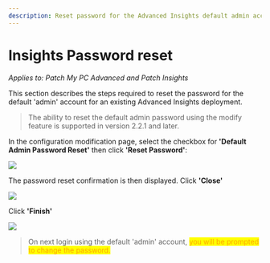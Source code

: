```yaml
---
description: Reset password for the Advanced Insights default admin account.
---
```


# Insights Password reset

_Applies to: Patch My PC Advanced and Patch Insights_

This section describes the steps required to reset the password for the default 'admin' account for an existing Advanced Insights deployment.

> The ability to reset the default admin password using the modify feature is supported in version 2.2.1 and later.

In the configuration modification page, select the checkbox for **'Default Admin Password Reset'** then click **'Reset Password'**:

![](../../.gitbook/assets/image-\(1661\).png)

The password reset confirmation is then displayed. Click **'Close'**

![](../../.gitbook/assets/image-\(1662\).png)

Click **'Finish'**

![](../../.gitbook/assets/image-\(1663\).png)

> On next login using the default 'admin' account, <mark style="color:orange;">you will be prompted to change the password.</mark>
